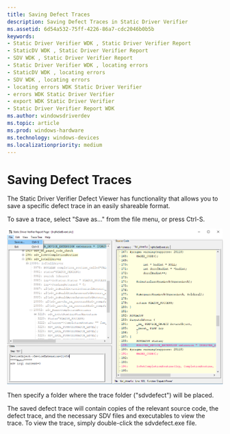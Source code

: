 ```yaml
---
title: Saving Defect Traces
description: Saving Defect Traces in Static Driver Verifier
ms.assetid: 6d54a532-75ff-4226-86a7-cdc2046b0b5b
keywords:
- Static Driver Verifier WDK , Static Driver Verifier Report
- StaticDV WDK , Static Driver Verifier Report
- SDV WDK , Static Driver Verifier Report
- Static Driver Verifier WDK , locating errors
- StaticDV WDK , locating errors
- SDV WDK , locating errors
- locating errors WDK Static Driver Verifier
- errors WDK Static Driver Verifier
- export WDK Static Driver Verifier
- Static Driver Verifier Report WDK
ms.author: windowsdriverdev
ms.topic: article
ms.prod: windows-hardware
ms.technology: windows-devices
ms.localizationpriority: medium
---
```


# Saving Defect Traces

The Static Driver Verifier Defect Viewer has functionality that allows you to save a specific defect trace in an easily shareable format.  

To save a trace, select "Save as..." from the file menu, or press Ctrl-S.  

![screen shot of the defect viewer window, showing the location of the save functionality](images/sdv-savedefecttrace.png)

Then specify a folder where the trace folder ("sdvdefect") will be placed.

The saved defect trace will contain copies of the relevant source code, the defect trace, and the necessary SDV files and executables to view the trace.  To view the trace, simply double-click the sdvdefect.exe file.

